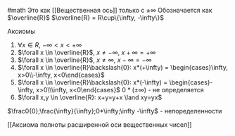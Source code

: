 #math 
Это как [[Вещественная ось]] только с $\pm\infty$
Обозначается как $\overline{R}$
$\overline{R} = R\cup\{\infty, -\infty\}$

Аксиомы
1. $\forall x \in R$, $-\infty<x<+\infty$
2. $\forall x \in \overline{R}$, $x\neq -\infty$, $x+\infty=+\infty$
3. $\forall x \in \overline{R}$, $x\neq \infty$, $x-\infty=-\infty$
4. $\forall x \in \overline{R}\backslash{0}: x*(+\infty) = \begin{cases}\infty, x>0\\-\infty, x<0\end{cases}$ 
5.  $\forall x \in \overline{R}\backslash{0}: x*(-\infty) = \begin{cases}-\infty, x>0\\\infty, x<0\end{cases}$ 
	$0*(\pm\infty)$ - не определяется
6. $\forall x,y \in \overline{R}: x+y=y+x \land xy=yx$

$\frac0{0};\frac{\infty}{\infty};0*\infty;\infty -\infty$ - непоределенности

[[Аксиома полноты расширенной оси вещественных чисел]]
